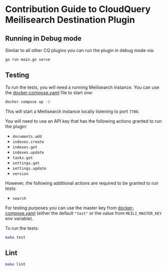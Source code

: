 # Contribution Guide to CloudQuery Meilisearch Destination Plugin

## Running in Debug mode

Similar to all other CQ plugins you can run the plugin in debug mode via:

```bash
go run main.go serve
```

## Testing

To run the tests, you will need a running Meilisearch instance.
You can use the [docker-compose.yaml](docker-compose.yaml) file to start one:

```bash
docker compose up -d
```

This will start a Meilisearch instance locally listening to port `7700`.

You will need to use an API key that has the following actions granted to run the plugin:

- `documents.add`
- `indexes.create`
- `indexes.get`
- `indexes.update`
- `tasks.get`
- `settings.get`
- `settings.update`
- `version`

However, the following additional actions are required to be granted to run tests:

- `search`

For testing purposes you can use the master key from [docker-compose.yaml](docker-compose.yaml)
(either the default `"test"` or the value from `MEILI_MASTER_KEY` env variable).

To run the tests:

```bash
make test
```

## Lint

```bash
make lint
```